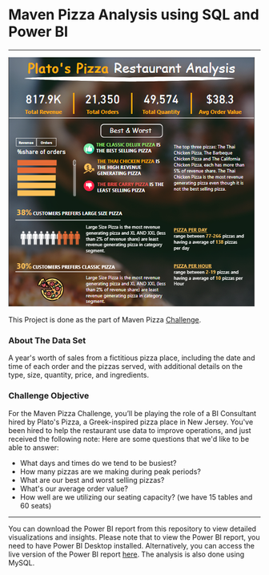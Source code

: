 # Maven Pizza Analysis using SQL and Power BI
---
![dashboard](https://github.com/Sushmita10062002/Maven-Pizza-Analysis/blob/main/images/dashboard_img.png)

This Project is done as the part of Maven Pizza [Challenge](https://mavenanalytics.io/challenges/maven-pizza-challenge/4).

### About The Data Set
A year's worth of sales from a fictitious pizza place, including the date and time of each order and the pizzas served,
with additional details on the type, size, quantity, price, and ingredients.

### Challenge Objective
For the Maven Pizza Challenge, you’ll be playing the role of a BI Consultant hired by Plato's Pizza, a Greek-inspired pizza place in New Jersey. 
You've been hired to help the restaurant use data to improve operations, and just received the following note:
Here are some questions that we'd like to be able to answer:

- What days and times do we tend to be busiest?
- How many pizzas are we making during peak periods?
- What are our best and worst selling pizzas?
- What's our average order value?
- How well are we utilizing our seating capacity? (we have 15 tables and 60 seats)

---
You can download the Power BI report from this repository to view detailed visualizations and insights. 
Please note that to view the Power BI report, you need to have Power BI Desktop installed.
Alternatively, you can access the live version of the Power BI report [here](https://app.powerbi.com/view?r=eyJrIjoiY2E0MmVjYzgtOTNlOC00MmE3LTk1NDAtNTJjMTU5MmUxMDQ2IiwidCI6IjRiZmUwOWI2LTE3NTgtNDkyNi1hNDMwLTJiMjMxOWMwZmNiMSIsImMiOjZ9).
The analysis is also done using MySQL.
